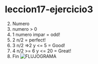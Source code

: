 # leccion17-ejercicio3
2. Numero
3. numero > 0
4. 1 numero impar = odd!
4. 2 n/2 = perfect!
4. 3 n/2 =>2 y <= 5 = Good!
4. 4 n/2 >= 6 y <= 20 = Great!
5. Fin
![FLUJOGRAMA](http://4.1m.yt/_Rt-SWs.jpg)
